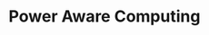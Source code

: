 ---
type: book
publisher: Springer Science & Business Media
title: Power Aware Computing
isbn: 978-1-47576-217-4
year: 2013
authors:
  - name: Graybill
    first: Robert
  - name: Melhem
    first: Rami
---